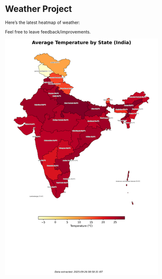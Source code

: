# Weather Project

Here’s the latest heatmap of weather:

Feel free to leave feedback/improvements.

![India Heatmap](docs/assets/india_heatmap.png?v=D59601)

